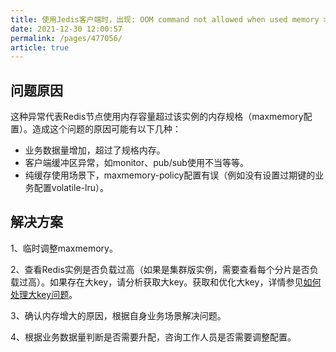 ```yaml
---
title: 使用Jedis客户端时，出现: OOM command not allowed when used memory > ‘maxmemory’异常
date: 2021-12-30 12:00:57
permalink: /pages/477056/
article: true
---
```


## 问题原因

这种异常代表Redis节点使用内存容量超过该实例的内存规格（maxmemory配置）。造成这个问题的原因可能有以下几种：

- 业务数据量增加，超过了规格内存。
- 客户端缓冲区异常，如monitor、pub/sub使用不当等等。
- 纯缓存使用场景下，maxmemory-policy配置有误（例如没有设置过期键的业务配置volatile-lru）。

## 解决方案

1、临时调整maxmemory。

2、查看Redis实例是否负载过高（如果是集群版实例，需要查看每个分片是否负载过高）。如果存在大key，请分析获取大key。获取和优化大key，详情参见[如何处理大key问题](./../09.故障处理/05.如何处理大key问题.md)。

3、确认内存增大的原因，根据自身业务场景解决问题。

4、根据业务数据量判断是否需要升配，咨询工作人员是否需要调整配置。

